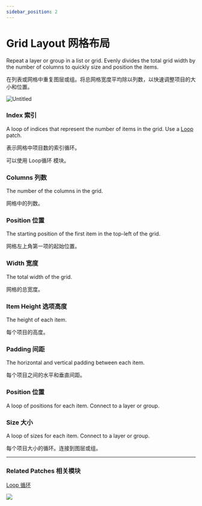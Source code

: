 ```yaml
---
sidebar_position: 2
---
```


# Grid Layout 网格布局

Repeat a layer or group in a list or grid. Evenly divides the total grid width by the number of columns to quickly size and position the items.

在列表或网格中重复图层或组。将总网格宽度平均除以列数，以快速调整项目的大小和位置。

![Untitled](https://s3.us-west-2.amazonaws.com/secure.notion-static.com/22484d0a-5d3d-49a1-8353-b16f72c06d05/Untitled.png?X-Amz-Algorithm=AWS4-HMAC-SHA256&X-Amz-Content-Sha256=UNSIGNED-PAYLOAD&X-Amz-Credential=AKIAT73L2G45EIPT3X45%2F20220602%2Fus-west-2%2Fs3%2Faws4_request&X-Amz-Date=20220602T172439Z&X-Amz-Expires=86400&X-Amz-Signature=bac043c88e0df543fe4e934b0b215fd65c2992a2f1f2b80312cc52091ad3f40c&X-Amz-SignedHeaders=host&response-content-disposition=filename%20%3D%22Untitled.png%22&x-id=GetObject)

### Index 索引

A loop of indices that represent the number of items in the grid. Use a [Loop](./Loop.md) patch.

表示网格中项目数的索引循环。

可以使用 Loop循环 模块。

### Columns 列数

The number of the columns in the grid.

网格中的列数。

### Position 位置

The starting position of the first item in the top-left of the grid.

网格左上角第一项的起始位置。

### Width 宽度

The total width of the grid.

网格的总宽度。

### Item Height 选项高度

The height of each item.

每个项目的高度。

### Padding 间距

The horizontal and vertical padding between each item.

每个项目之间的水平和垂直间距。

### Position 位置

A loop of positions for each item. Connect to a layer or group.

### Size 大小

A loop of sizes for each item. Connect to a layer or group.

每个项目大小的循环。连接到图层或组。

------

### Related Patches 相关模块

[Loop 循环](./Loop.md)

![](https://s3.us-west-2.amazonaws.com/secure.notion-static.com/fe638925-a719-4746-baca-3ba8ecb0f618/Untitled.png?X-Amz-Algorithm=AWS4-HMAC-SHA256&X-Amz-Content-Sha256=UNSIGNED-PAYLOAD&X-Amz-Credential=AKIAT73L2G45EIPT3X45%2F20220602%2Fus-west-2%2Fs3%2Faws4_request&X-Amz-Date=20220602T172431Z&X-Amz-Expires=86400&X-Amz-Signature=46a205c4bfb1c8fd8e096466c2c7166f6ada70dc5443b5c1b6dc4e6edc2fdd38&X-Amz-SignedHeaders=host&response-content-disposition=filename%20%3D%22Untitled.png%22&x-id=GetObject)
